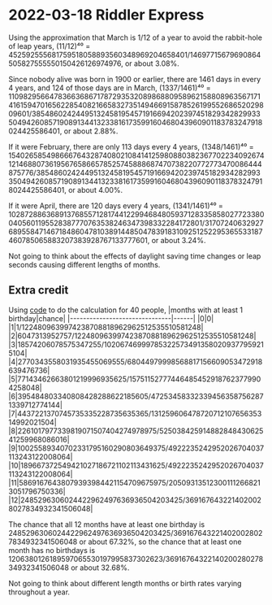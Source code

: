 2022-03-18 Riddler Express
==========================
Using the approximation that March is 1/12 of a year to avoid the rabbit-hole
of leap years, (11/12)⁴⁰ = 452592555681759518058893560348969204658401/14697715679690864505827555550150426126974976, or about 3.08%.

Since nobody alive was born in 1900 or earlier, there are 1461 days in every
4 years, and 124 of those days are in March, (1337/1461)⁴⁰ = 110982956647836636867178729353208986880958962158808963567171416159470165622854082166583273514946691587852619955268652029809601/3854860242449513245819545719166942023974518293428299335049426085719089134413233816173599160468043960901183783247918024425586401, or about 2.88%.

If it were February, there are only 113 days every 4 years, (1348/1461)⁴⁰ = 154026585498666764328740802108414125980880382367702234092674121468807361956765866578525745888687470738220772773470086444875776/3854860242449513245819545719166942023974518293428299335049426085719089134413233816173599160468043960901183783247918024425586401, or about 4.00%.

If it were April, there are 120 days every 4 years, (1341/1461)⁴⁰ = 10287288636891376855712817441229946848059371283358580277233800405601195528387770763538246347398332284172801/317072406329276895584714671848604781038914485047839183109251252295365533187460785065883207383928767133777601, or about 3.24%.

Not going to think about the effects of daylight saving time changes or leap
seconds causing different lengths of months.

Extra credit
------------
Using [code](20220318x.hs) to do the calculation for 40 people,
|months with at least 1 birthday|chance|
|-------------------------------|------|
|0|0|
|1|1/1224809639974238708818962962512535510581248|
|2|6047313952757/1224809639974238708818962962512535510581248|
|3|18574206078575347255/102067469997853225734913580209377959215104|
|4|2770343558031935455069555/68044979998568817156609053472918639476736|
|5|77143462663801219996935625/157511527774464854529187623779904258048|
|6|395484803340808428288622185605/472534583323394563587562871339712774144|
|7|4437221370745735335228735635365/13125960647872071210765635314992021504|
|8|2261017977339819071507404274978975/52503842591488284843062541259968086016|
|9|10025589340702331795160290803649375/4922235242952026704037113243122008064|
|10|189667372549421027186721102113431625/4922235242952026704037113243122008064|
|11|58691676438079393984421154709675975/205093135123001112668213051796750336|
|12|2485296306024422962497636936504203425/3691676432214020028027834932341506048|

The chance that all 12 months have at least one birthday is
2485296306024422962497636936504203425/3691676432214020028027834932341506048
or about 67.32%, so the chance that at least one month has no birthdays is
1206380126189597065530197995837302623/3691676432214020028027834932341506048
or about 32.68%.

Not going to think about different length months or birth rates varying
throughout a year.
